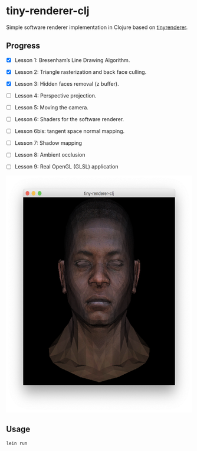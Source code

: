 # tiny-renderer-clj

Simple software renderer implementation in Clojure based on [tinyrenderer](https://github.com/ssloy/tinyrenderer/wiki).


## Progress
- [x] Lesson 1: Bresenham’s Line Drawing Algorithm.
- [x] Lesson 2: Triangle rasterization and back face culling.
- [x] Lesson 3: Hidden faces removal (z buffer).
- [ ] Lesson 4: Perspective projection.
- [ ] Lesson 5: Moving the camera.
- [ ] Lesson 6: Shaders for the software renderer.
- [ ] Lesson 6bis: tangent space normal mapping.
- [ ] Lesson 7: Shadow mapping
- [ ] Lesson 8: Ambient occlusion
- [ ] Lesson 9: Real OpenGL (GLSL) application


<p align="center">
  <img src="https://github.com/isharamet/tiny-renderer-clj/raw/master/img/progress-3-1.png" width="612" height="642">
</p>

## Usage

```
lein run
```


